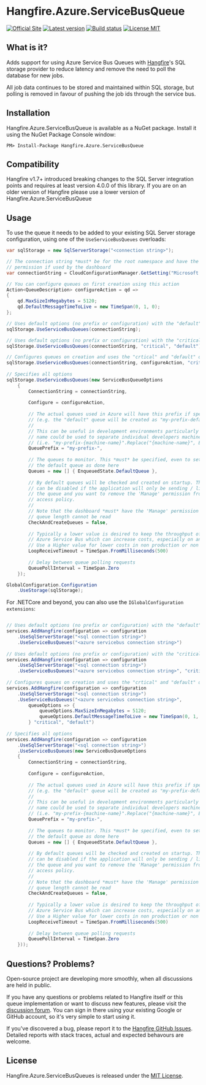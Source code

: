 Hangfire.Azure.ServiceBusQueue
============================

[![Official Site](https://img.shields.io/badge/site-hangfire.io-blue.svg)](http://hangfire.io) [![Latest version](https://img.shields.io/badge/nuget-latest-blue.svg)](https://www.nuget.org/packages/HangFire.Azure.ServiceBusQueue/) [![Build status](https://ci.appveyor.com/api/projects/status/3l7dued0cvkjascj?svg=true)](https://ci.appveyor.com/project/odinserj/hangfire-azure-servicebusqueue) [![License MIT](https://img.shields.io/badge/license-MIT-green.svg)](http://opensource.org/licenses/MIT)

What is it?
-----------

Adds support for using Azure Service Bus Queues with [Hangfire](http://hangfire.io)'s SQL storage provider to reduce latency and remove the need to poll the database for new jobs.

All job data continues to be stored and maintained within SQL storage, but polling is removed in favour of pushing the job ids through the service bus.

Installation
-------------

Hangfire.Azure.ServiceBusQueue is available as a NuGet package. Install it using the NuGet Package Console window:

```
PM> Install-Package Hangfire.Azure.ServiceBusQueue
```

Compatibility
-------------

Hangfire v1.7+ introduced breaking changes to the SQL Server integration points and requires at least version 4.0.0 of this library. If you are on an older version of Hangfire please use a lower version of Hangfire.Azure.ServiceBusQueue

Usage
------

To use the queue it needs to be added to your existing SQL Server storage configuration, using one of the `UseServiceBusQueues` overloads:

```csharp
var sqlStorage = new SqlServerStorage("<connection string>");

// The connection string *must* be for the root namespace and have the "Manage"
// permission if used by the dashboard
var connectionString = CloudConfigurationManager.GetSetting("Microsoft.ServiceBus.ConnectionString");

// You can configure queues on first creation using this action
Action<QueueDescription> configureAction = qd =>
{
    qd.MaxSizeInMegabytes = 5120;
    qd.DefaultMessageTimeToLive = new TimeSpan(0, 1, 0);
};

// Uses default options (no prefix or configuration) with the "default" queue only
sqlStorage.UseServiceBusQueues(connectionString);

// Uses default options (no prefix or configuration) with the "critical" and "default" queues
sqlStorage.UseServiceBusQueues(connectionString, "critical", "default"); 

// Configures queues on creation and uses the "crtical" and "default" queues
sqlStorage.UseServiceBusQueues(connectionString, configureAction, "critical", "default"); 
    
// Specifies all options
sqlStorage.UseServiceBusQueues(new ServiceBusQueueOptions
    {
        ConnectionString = connectionString,
                
        Configure = configureAction,
        
        // The actual queues used in Azure will have this prefix if specified
        // (e.g. the "default" queue will be created as "my-prefix-default")
        //
        // This can be useful in development environments particularly where the machine
        // name could be used to separate individual developers machines automatically
        // (i.e. "my-prefix-{machine-name}".Replace("{machine-name}", Environment.MachineName))
        QueuePrefix = "my-prefix-",
        
        // The queues to monitor. This *must* be specified, even to set just
        // the default queue as done here
        Queues = new [] { EnqueuedState.DefaultQueue },
        
        // By default queues will be checked and created on startup. This option
        // can be disabled if the application will only be sending / listening to 
        // the queue and you want to remove the 'Manage' permission from the shared
        // access policy.
        //
        // Note that the dashboard *must* have the 'Manage' permission otherwise the
        // queue length cannot be read
        CheckAndCreateQueues = false,
        
        // Typically a lower value is desired to keep the throughput of message processing high. A lower timeout means more calls to
        // Azure Service Bus which can increase costs, especially on an under-utilised server with few jobs.
        // Use a Higher value for lower costs in non production or non critical jobs
        LoopReceiveTimeout = TimeSpan.FromMilliseconds(500)
        
        // Delay between queue polling requests
        QueuePollInterval = TimeSpan.Zero
    });

GlobalConfiguration.Configuration
    .UseStorage(sqlStorage);
```
For .NETCore and beyond, you can also use the `IGlobalConfiguration extensions`:

```csharp

// Uses default options (no prefix or configuration) with the "default" queue only
services.AddHangfire(configuration => configuration
    .UseSqlServerStorage("<sql connection string>")
    .UseServiceBusQueues("<azure servicebus connection string>")
    
// Uses default options (no prefix or configuration) with the "critical" and "default" queues
services.AddHangfire(configuration => configuration
    .UseSqlServerStorage("<sql connection string>")
    .UseServiceBusQueues("<azure servicebus connection string>", "critical", "default")
    
// Configures queues on creation and uses the "crtical" and "default" queues
services.AddHangfire(configuration => configuration
    .UseSqlServerStorage("<sql connection string>")
    .UseServiceBusQueues("<azure servicebus connection string>", 
        queueOptions => {
            queueOptions.MaxSizeInMegabytes = 5120;
            queueOptions.DefaultMessageTimeToLive = new TimeSpan(0, 1, 0);
        } "critical", "default")
    
// Specifies all options
services.AddHangfire(configuration => configuration
    .UseSqlServerStorage("<sql connection string>")
    .UseServiceBusQueues(new ServiceBusQueueOptions
    {
        ConnectionString = connectionString,
                
        Configure = configureAction,
        
        // The actual queues used in Azure will have this prefix if specified
        // (e.g. the "default" queue will be created as "my-prefix-default")
        //
        // This can be useful in development environments particularly where the machine
        // name could be used to separate individual developers machines automatically
        // (i.e. "my-prefix-{machine-name}".Replace("{machine-name}", Environment.MachineName))
        QueuePrefix = "my-prefix-",
        
        // The queues to monitor. This *must* be specified, even to set just
        // the default queue as done here
        Queues = new [] { EnqueuedState.DefaultQueue },
        
        // By default queues will be checked and created on startup. This option
        // can be disabled if the application will only be sending / listening to 
        // the queue and you want to remove the 'Manage' permission from the shared
        // access policy.
        //
        // Note that the dashboard *must* have the 'Manage' permission otherwise the
        // queue length cannot be read
        CheckAndCreateQueues = false,
        
        // Typically a lower value is desired to keep the throughput of message processing high. A lower timeout means more calls to
        // Azure Service Bus which can increase costs, especially on an under-utilised server with few jobs.
        // Use a Higher value for lower costs in non production or non critical jobs
        LoopReceiveTimeout = TimeSpan.FromMilliseconds(500)
        
        // Delay between queue polling requests
        QueuePollInterval = TimeSpan.Zero
    }));
```

Questions? Problems?
---------------------

Open-source project are developing more smoothly, when all discussions are held in public.

If you have any questions or problems related to Hangfire itself or this queue implementation or want to discuss new features, please visit the [discussion forum](http://discuss.hangfire.io). You can sign in there using your existing Google or GitHub account, so it's very simple to start using it.

If you've discovered a bug, please report it to the [Hangfire GitHub Issues](https://github.com/HangfireIO/Hangfire/issues?state=open). Detailed reports with stack traces, actual and expected behavours are welcome. 

License
--------

Hangfire.Azure.ServiceBusQueues is released under the [MIT License](http://www.opensource.org/licenses/MIT).
